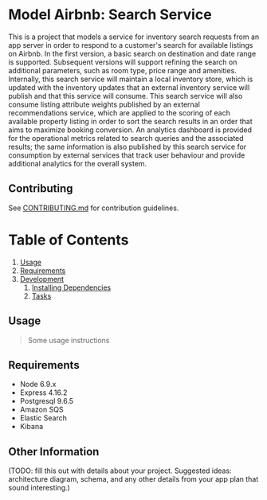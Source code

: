 # Model Airbnb: Search Service

This is a project that models a service for inventory search requests from an app server in order to respond to a customer's search for available listings on Airbnb. In the first version, a basic search on destination and date range is supported. Subsequent versions will support refining the search on additional parameters, such as room type, price range and amenities. Internally, this search service will maintain a local inventory store, which is updated with the inventory updates that an external inventory service will publish and that this service will consume. This search service will also consume listing attribute weights published by an external recommendations service, which are applied to the scoring of each available property listing in order to sort the search results in an order that aims to maximize booking conversion. An analytics dashboard is provided for the operational metrics related to search queries and the associated results; the same information is also published by this search service for consumption by external services that track user behaviour and provide additional analytics for the overall system.

## Contributing

See [CONTRIBUTING.md](CONTRIBUTING.md) for contribution guidelines.

# Table of Contents

1. [Usage](#Usage)
1. [Requirements](#requirements)
1. [Development](#development)
    1. [Installing Dependencies](#installing-dependencies)
    1. [Tasks](#tasks)

## Usage

> Some usage instructions

## Requirements

- Node 6.9.x
- Express 4.16.2
- Postgresql 9.6.5
- Amazon SQS
- Elastic Search
- Kibana

## Other Information

(TODO: fill this out with details about your project. Suggested ideas: architecture diagram, schema, and any other details from your app plan that sound interesting.)
